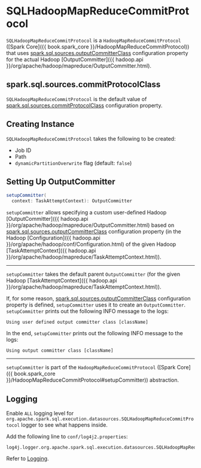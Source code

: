 # SQLHadoopMapReduceCommitProtocol

`SQLHadoopMapReduceCommitProtocol` is a `HadoopMapReduceCommitProtocol` ([Spark Core]({{ book.spark_core }}/HadoopMapReduceCommitProtocol)) that uses [spark.sql.sources.outputCommitterClass](../configuration-properties.md#OUTPUT_COMMITTER_CLASS) configuration property for the actual Hadoop [OutputCommitter]({{ hadoop.api }}/org/apache/hadoop/mapreduce/OutputCommitter.html).

## <span id="spark.sql.sources.commitProtocolClass"> spark.sql.sources.commitProtocolClass

`SQLHadoopMapReduceCommitProtocol` is the default value of [spark.sql.sources.commitProtocolClass](../SQLConf.md#FILE_COMMIT_PROTOCOL_CLASS) configuration property.

## Creating Instance

`SQLHadoopMapReduceCommitProtocol` takes the following to be created:

* <span id="jobId"> Job ID
* <span id="path"> Path
* <span id="dynamicPartitionOverwrite"> `dynamicPartitionOverwrite` flag (default: `false`)

## <span id="setupCommitter"> Setting Up OutputCommitter

```scala
setupCommitter(
  context: TaskAttemptContext): OutputCommitter
```

`setupCommitter` allows specifying a custom user-defined Hadoop [OutputCommitter]({{ hadoop.api }}/org/apache/hadoop/mapreduce/OutputCommitter.html) based on [spark.sql.sources.outputCommitterClass](../configuration-properties.md#OUTPUT_COMMITTER_CLASS) configuration property (in the Hadoop [Configuration]({{ hadoop.api }}/org/apache/hadoop/conf/Configuration.html) of the given Hadoop [TaskAttemptContext]({{ hadoop.api }}/org/apache/hadoop/mapreduce/TaskAttemptContext.html)).

---

`setupCommitter` takes the default parent `OutputCommitter` (for the given Hadoop [TaskAttemptContext]({{ hadoop.api }}/org/apache/hadoop/mapreduce/TaskAttemptContext.html)).

If, for some reason, [spark.sql.sources.outputCommitterClass](../SQLConf.md#OUTPUT_COMMITTER_CLASS) configuration property is defined, `setupCommitter` uses it to create an `OutputCommitter`. `setupCommitter` prints out the following INFO message to the logs:

```text
Using user defined output committer class [className]
```

In the end, `setupCommitter` prints out the following INFO message to the logs:

```text
Using output committer class [className]
```

---

`setupCommitter` is part of the `HadoopMapReduceCommitProtocol` ([Spark Core]({{ book.spark_core }}/HadoopMapReduceCommitProtocol#setupCommitter)) abstraction.

## Logging

Enable `ALL` logging level for `org.apache.spark.sql.execution.datasources.SQLHadoopMapReduceCommitProtocol` logger to see what happens inside.

Add the following line to `conf/log4j2.properties`:

```text
log4j.logger.org.apache.spark.sql.execution.datasources.SQLHadoopMapReduceCommitProtocol=ALL
```

Refer to [Logging](../spark-logging.md).

